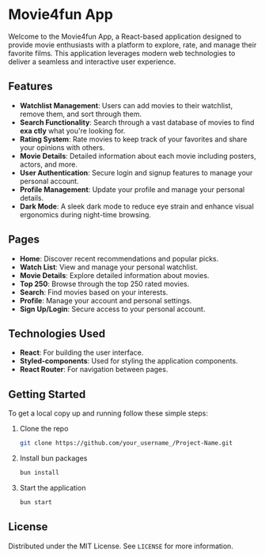 # Movie4fun App

Welcome to the Movie4fun App, a React-based application designed to provide movie enthusiasts with a platform to explore, rate, and manage their favorite films. This application leverages modern web technologies to deliver a seamless and interactive user experience.

## Features

- **Watchlist Management**: Users can add movies to their watchlist, remove them, and sort through them.
- **Search Functionality**: Search through a vast database of movies to find **exa ctly** what you're looking for.
- **Rating System**: Rate movies to keep track of your favorites and share your opinions with others.
- **Movie Details**: Detailed information about each movie including posters, actors, and more.
- **User Authentication**: Secure login and signup features to manage your personal account.
- **Profile Management**: Update your profile and manage your personal details.
- **Dark Mode**: A sleek dark mode to reduce eye strain and enhance visual ergonomics during night-time browsing.

## Pages

- **Home**: Discover recent recommendations and popular picks.
- **Watch List**: View and manage your personal watchlist.
- **Movie Details**: Explore detailed information about movies.
- **Top 250**: Browse through the top 250 rated movies.
- **Search**: Find movies based on your interests.
- **Profile**: Manage your account and personal settings.
- **Sign Up/Login**: Secure access to your personal account.

## Technologies Used

- **React**: For building the user interface.
- **Styled-components**: Used for styling the application components.
- **React Router**: For navigation between pages.

## Getting Started

To get a local copy up and running follow these simple steps:

1. Clone the repo
   ```sh
   git clone https://github.com/your_username_/Project-Name.git
   ```
2. Install bun packages
   ```sh
   bun install
   ```
3. Start the application
   ```sh
   bun start
   ```


## License

Distributed under the MIT License. See `LICENSE` for more information.

